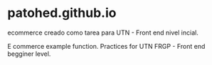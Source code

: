 # patohed.github.io
ecommerce creado como tarea para UTN - Front end nivel incial.

E commerce example function. Practices for UTN FRGP - Front end begginer level.

